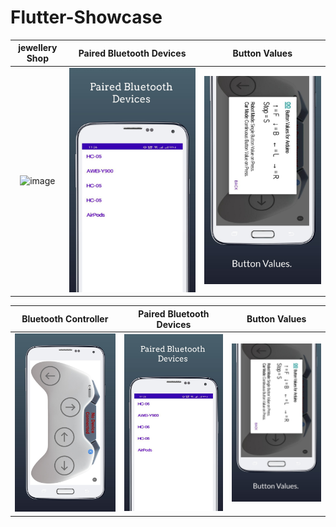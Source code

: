 # Flutter-Showcase



jewellery Shop  |  Paired Bluetooth Devices |  Button Values
:-------------------------:|:-------------------------:|:-------------------------:
![image](https://github.com/iqbalriiaz/Flutter-Showcase/blob/main/res/jwellery-shop.gif?raw=true)  |  ![image](https://github.com/iqbalriiaz/Arduino-Robo-Car/blob/main/2.jpeg) |  ![image](https://github.com/iqbalriiaz/Arduino-Robo-Car/blob/main/3.jpeg)

Bluetooth Controller  |  Paired Bluetooth Devices |  Button Values
:-------------------------:|:-------------------------:|:-------------------------:
![image](https://github.com/iqbalriiaz/Arduino-Robo-Car/blob/main/1.jpeg)  |  ![image](https://github.com/iqbalriiaz/Arduino-Robo-Car/blob/main/2.jpeg) |  ![image](https://github.com/iqbalriiaz/Arduino-Robo-Car/blob/main/3.jpeg)
